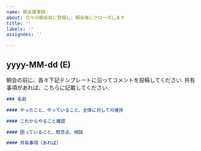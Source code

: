 ```yaml
---
name: 朝会議事録
about: 日々の朝会前に登録し、朝会後にクローズします
title: ''
labels: ''
assignees: ''

---
```


## yyyy-MM-dd (E)

朝会の前に、各々下記テンプレートに沿ってコメントを投稿してください.
共有事項があれば、こちらに記載してください.

```markdown
### 名前

#### やったこと、やっていること、全体に対しての進捗

#### これからやること確認

#### 困っていること、懸念点、相談

#### 共有事項（あれば）
```
